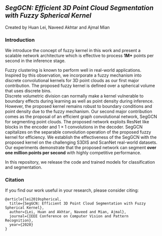 ## *SegGCN: Efficient 3D Point Cloud Segmentation with Fuzzy Spherical Kernel*
Created by Huan Lei, Naveed Akhtar and Ajmal Mian

### Introduction
We introduce the concept of fuzzy kernel in this work and present a scalable network architecture which is effective to process **1M+** points per second in the inference stage. 

Fuzzy clustering is known to perform well in real-world applications. Inspired by this observation, we incorporate a fuzzy mechanism into discrete convolutional kernels for 3D point clouds as our first major contribution. The proposed fuzzy  kernel is defined over a spherical volume that uses discrete bins.  
Discrete volumetric division can normally make a kernel vulnerable to boundary effects during learning as well as point density during inference. However, the proposed kernel remains robust to boundary  conditions and point density due to the fuzzy mechanism. Our second major contribution comes as the proposal of an efficient graph convolutional network, SegGCN for segmenting point clouds. The proposed network exploits ResNet like blocks in the encoder and $1\times1$ convolutions in the decoder. 
SegGCN capitalizes on the separable convolution operation of the proposed fuzzy kernel for efficiency. 
We establish the effectiveness of the SegGCN with the proposed kernel on the challenging S3DIS and ScanNet real-world datasets. Our experiments demonstrate that the proposed network can segment **over one million points per second** with highly competitive performance. 

In this repository, we release the code and trained models for classification and segmentation.

### Citation
If you find our work useful in your research, please consider citing:

```
@article{lei2019spherical,  
  title={SegGCN: Efficient 3D Point Cloud Segmentation with Fuzzy Spherical Kernel},  
  author={Lei, Huan and Akhtar, Naveed and Mian, Ajmal},  
  journal={IEEE Conference on Computer Vision and Pattern Recognition},  
  year={2020}  
}
```

